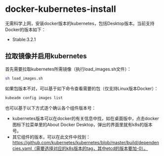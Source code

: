 # docker-kubernetes-install
无需科学上网，安装docker版本的kubernetes，包括Desktop版本。当前支持Docker的版本如下：
* Stable:3.2.1
 
## 拉取镜像并启用kubernetes

首先需要拉取kubernetes所需镜像（执行load_images.sh文件）：
```bash
sh load_images.sh
```
如果包版本不对，可以基于如下命令查看需要的包（仅支持Linux版本Docker）：
```bash
kubeadm config images list
```
也可以基于以下方式逐个确认各个组件版本号：
* kubernetes版本可以在docker的有关信息中找，如在桌面版中，点击docker图标下拉菜单里的About Docker Desktop，弹出的界面里就有k8s的版本号。
* 其它组件的版本，可以在此文件中找到：https://github.com/kubernetes/kubernetes/blob/master/build/dependencies.yaml（需要选择对应的k8s版本的tag，其中etcd的版本要加-0）。

